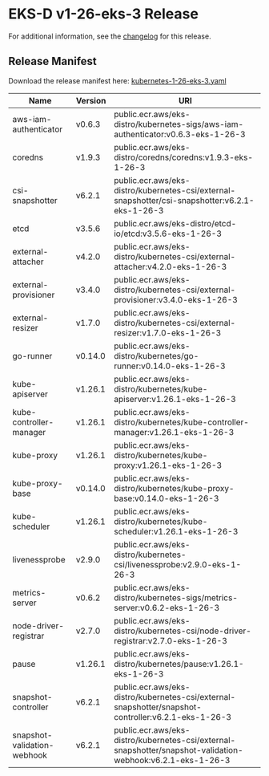 # EKS-D v1-26-eks-3 Release

For additional information, see the [changelog](CHANGELOG-v1-26-eks-3.md) for this release.

## Release Manifest

Download the release manifest here: [kubernetes-1-26-eks-3.yaml](https://distro.eks.amazonaws.com/kubernetes-1-26/kubernetes-1-26-eks-3.yaml)

| Name | Version | URI |
|------|---------|-----|
| aws-iam-authenticator | v0.6.3 | public.ecr.aws/eks-distro/kubernetes-sigs/aws-iam-authenticator:v0.6.3-eks-1-26-3 |
| coredns | v1.9.3 | public.ecr.aws/eks-distro/coredns/coredns:v1.9.3-eks-1-26-3 |
| csi-snapshotter | v6.2.1 | public.ecr.aws/eks-distro/kubernetes-csi/external-snapshotter/csi-snapshotter:v6.2.1-eks-1-26-3 |
| etcd | v3.5.6 | public.ecr.aws/eks-distro/etcd-io/etcd:v3.5.6-eks-1-26-3 |
| external-attacher | v4.2.0 | public.ecr.aws/eks-distro/kubernetes-csi/external-attacher:v4.2.0-eks-1-26-3 |
| external-provisioner | v3.4.0 | public.ecr.aws/eks-distro/kubernetes-csi/external-provisioner:v3.4.0-eks-1-26-3 |
| external-resizer | v1.7.0 | public.ecr.aws/eks-distro/kubernetes-csi/external-resizer:v1.7.0-eks-1-26-3 |
| go-runner | v0.14.0 | public.ecr.aws/eks-distro/kubernetes/go-runner:v0.14.0-eks-1-26-3 |
| kube-apiserver | v1.26.1 | public.ecr.aws/eks-distro/kubernetes/kube-apiserver:v1.26.1-eks-1-26-3 |
| kube-controller-manager | v1.26.1 | public.ecr.aws/eks-distro/kubernetes/kube-controller-manager:v1.26.1-eks-1-26-3 |
| kube-proxy | v1.26.1 | public.ecr.aws/eks-distro/kubernetes/kube-proxy:v1.26.1-eks-1-26-3 |
| kube-proxy-base | v0.14.0 | public.ecr.aws/eks-distro/kubernetes/kube-proxy-base:v0.14.0-eks-1-26-3 |
| kube-scheduler | v1.26.1 | public.ecr.aws/eks-distro/kubernetes/kube-scheduler:v1.26.1-eks-1-26-3 |
| livenessprobe | v2.9.0 | public.ecr.aws/eks-distro/kubernetes-csi/livenessprobe:v2.9.0-eks-1-26-3 |
| metrics-server | v0.6.2 | public.ecr.aws/eks-distro/kubernetes-sigs/metrics-server:v0.6.2-eks-1-26-3 |
| node-driver-registrar | v2.7.0 | public.ecr.aws/eks-distro/kubernetes-csi/node-driver-registrar:v2.7.0-eks-1-26-3 |
| pause | v1.26.1 | public.ecr.aws/eks-distro/kubernetes/pause:v1.26.1-eks-1-26-3 |
| snapshot-controller | v6.2.1 | public.ecr.aws/eks-distro/kubernetes-csi/external-snapshotter/snapshot-controller:v6.2.1-eks-1-26-3 |
| snapshot-validation-webhook | v6.2.1 | public.ecr.aws/eks-distro/kubernetes-csi/external-snapshotter/snapshot-validation-webhook:v6.2.1-eks-1-26-3 |
